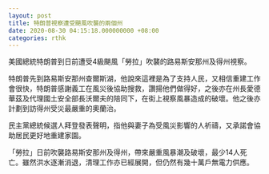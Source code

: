 ```yaml
---
layout: post
title: 特朗普視察遭受颶風吹襲的兩個州
date: 2020-08-30 04:15:18.000000000 +08:00
categories: rthk
---
```


美國總統特朗普到日前遭受4級颶風「勞拉」吹襲的路易斯安那州及得州視察。

特朗普先到路易斯安那州查爾斯湖，他說來這裡是為了支持人民，又相信重建工作會很快，特朗普感謝義工在風災後協助搜救，讚揚他們做得好，之後亦在州長愛德華茲及代理國土安全部長沃爾夫的陪同下，在街上視察風暴造成的破壞。他之後亦計劃到訪得州受災最嚴重的奧蘭治。

民主黨總統候選人拜登發表聲明，指他與妻子為受風災影響的人祈禱，又承諾會協助居民更好地重建家園。

「勞拉」日前吹襲路易斯安那州及得州，帶來嚴重風暴潮及破壞，最少14人死亡。雖然洪水逐漸消退，清理工作亦已經展開，但仍然有幾十萬戶無電力供應。
